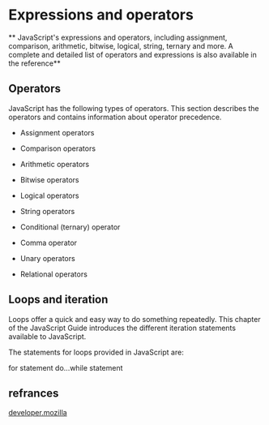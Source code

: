 

# Expressions and operators


**  JavaScript's expressions and operators, including assignment, comparison, arithmetic, bitwise, logical, string, ternary and more.
A complete and detailed list of operators and expressions is also available in the reference**


## Operators

JavaScript has the following types of operators. This section describes the operators and contains information about operator precedence.

* Assignment operators

* Comparison operators

- Arithmetic operators

- Bitwise operators

- Logical operators

- String operators
- Conditional (ternary) operator
- Comma operator
- Unary operators
- Relational operators

## Loops and iteration


Loops offer a quick and easy way to do something repeatedly. This chapter of the JavaScript Guide introduces the different iteration statements available to JavaScript.


The statements for loops provided in JavaScript are:

for statement
do...while statement
## refrances
 [developer.mozilla](https://developer.mozilla.org)

